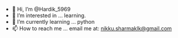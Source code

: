 - 👋 Hi, I’m @Hardik_5969
- 👀 I’m interested in ... learning.
- 🌱 I’m currently learning ... python 
- 📫 How to reach me ... email me at: nikku.sharmaklk@gmail.com

<!---
Hardik06122001/Hardik06122001 is a ✨ special ✨ repository because its `README.md` (this file) appears on your GitHub profile.
You can click the Preview link to take a look at your changes.
--->
